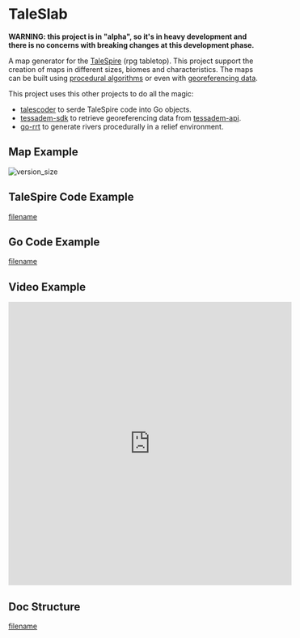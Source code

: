 # TaleSlab

**WARNING: this project is in "alpha", so it's in heavy development and there is no concerns with breaking changes at this
development phase.**

A map generator for the [TaleSpire](https://store.steampowered.com/app/720620/TaleSpire/) (rpg tabletop). This project
support the creation of maps in different sizes, biomes and characteristics. The maps can be built using [procedural algorithms](http://johnfercher.com/taleslab/#/codes/procedurals/beach)
or even with [georeferencing data](http://johnfercher.com/taleslab/#/codes/elevations/petropolis).

This project uses this other projects to do all the magic:
* [talescoder](https://github.com/johnfercher/talescoder) to serde TaleSpire code into Go objects.
* [tessadem-sdk](https://github.com/johnfercher/tessadem-sdk) to retrieve georeferencing data from [tessadem-api](https://tessadem.com/elevation-api/).
* [go-rrt](https://github.com/johnfercher/go-rrt) to generate rivers procedurally in a relief environment.

## Map Example
![version_size](https://raw.githubusercontent.com/johnfercher/taleslab/main/cmd/elevations/danielabeach/image.png)

## TaleSpire Code Example
[filename](https://raw.githubusercontent.com/johnfercher/taleslab/main/cmd/procedurals/beach/data.txt ':include :type=code')

## Go Code Example
[filename](https://raw.githubusercontent.com/johnfercher/taleslab/main/cmd/procedurals/beach/main.go ':include :type=code')

## Video Example
<iframe width="560" height="560" src="https://www.youtube.com/embed/oCb4TEgpAt0?si=2rvhn-63IDkJeV4M" title="YouTube video player" frameborder="0" allow="accelerometer; autoplay; clipboard-write; encrypted-media; gyroscope; picture-in-picture; web-share" allowfullscreen></iframe>

## Doc Structure
[filename](_sidebar.md ':include :type=markdown')